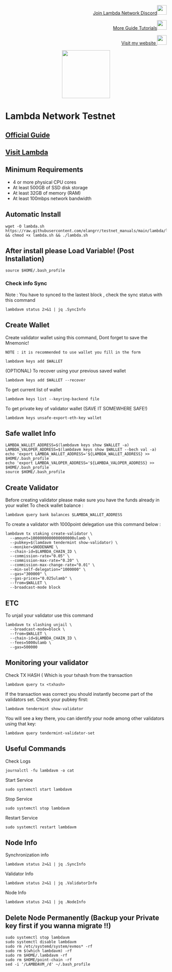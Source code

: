 </p>
<p style="font-size:14px" align="right">
<a href="https://discord.gg/T5ndpGtXw8" target="_blank">Join Lambda Network Discord<img src="https://user-images.githubusercontent.com/50621007/176236430-53b0f4de-41ff-41f7-92a1-4233890a90c8.png" width="30"/></a>
</p>

<p style="font-size:14px" align="right">
<a href="https://github.com/elangrr/testnet_manuals" target="_blank">More Guide Tutorials<img src="https://avatars.githubusercontent.com/u/34649601?v=4" width="30"/></a>
</p>

<p style="font-size:14px" align="right">
<a href="https://indonode.dev/" target="_blank">Visit my website <img src="https://avatars.githubusercontent.com/u/34649601?v=4" width="30"/></a>
</p>

<p align="center">
  <img height="150" height="auto" src="https://docs.lambda.im/lambda-logo.png">
</p>

# Lambda Network Testnet

## [Official Guide](https://docs.lambda.im/validators/overview.html)
## [Visit Lambda](https://www.lambda.im/)


## Minimum Requirements
 - 4 or more physical CPU cores
 - At least 500GB of SSD disk storage
 - At least 32GB of memory (RAM)
 - At least 100mbps network bandwidth

## Automatic Install ##
```
wget -O lambda.sh https://raw.githubusercontent.com/elangrr/testnet_manuals/main/lambda/lambda.sh && chmod +x lambda.sh && ./lambda.sh
```
## After install please Load Variable! (Post Installation)
```
source $HOME/.bash_profile
```

### Check info Sync
Note : You have to synced to the lastest block , check the sync status with this command
```
lambdavm status 2>&1 | jq .SyncInfo
```

## Create Wallet
Create validator wallet using this command, Dont forget to save the Mnemonic! 

`NOTE : it is recommended to use wallet you fill in the form`
```
lambdavm keys add $WALLET
```
(OPTIONAL) To recover using your previous saved wallet
```
lambdavm keys add $WALLET --recover
```
To get current list of wallet
```
lambdavm keys list --keyring-backend file
```
To get private key of validator wallet (SAVE IT SOMEWHERE SAFE!)
```
lambdavm keys unsafe-export-eth-key wallet
```
## Safe wallet Info
```
LAMBDA_WALLET_ADDRESS=$(lambdavm keys show $WALLET -a)
LAMBDA_VALOPER_ADDRESS=$(lambdavm keys show $WALLET --bech val -a)
echo 'export LAMBDA_WALLET_ADDRESS='${LAMBDA_WALLET_ADDRESS} >> $HOME/.bash_profile
echo 'export LAMBDA_VALOPER_ADDRESS='${LAMBDA_VALOPER_ADDRESS} >> $HOME/.bash_profile
source $HOME/.bash_profile
```

## Create Validator
Before creating validator please make sure you have the funds already in your wallet
To check wallet balance :
```
lambdavm query bank balances $LAMBDA_WALLET_ADDRESS
```
To create a validator with 1000point delegation use this command below :

```
lambdavm tx staking create-validator \
  --amount=1000000000000000000ulamb \
  --pubkey=$(lamdavm tendermint show-validator) \
  --moniker=$NODENAME \
  --chain-id=$LAMBDA_CHAIN_ID \
  --commission-rate="0.05" \
  --commission-max-rate="0.20" \
  --commission-max-change-rate="0.01" \
  --min-self-delegation="1000000" \
  --gas="300000" \
  --gas-prices="0.025ulamb" \
  --from=$WALLET \
  --broadcast-mode block
```

## ETC
To unjail your validator use this command
```
lambdavm tx slashing unjail \
  --broadcast-mode=block \
  --from=$WALLET \
  --chain-id=$LAMBDA_CHAIN_ID \
  --fees=5000ulamb \
  --gas=500000
```
## Monitoring your validator

Check TX HASH ( Which <txhash> is your txhash from the transaction
```
lambdavm query tx <txhash>
```
If the transaction was correct you should instantly become part of the validators set. Check your pubkey first:
```
lambdavm tendermint show-validator
```
You will see a key there, you can identify your node among other validators using that key:
```
lambdavm query tendermint-validator-set
```

## Useful Commands
Check Logs
```
journalctl -fu lambdavm -o cat
```
Start Service
```
sudo systemctl start lambdavm
```
Stop Service
```
sudo systemctl stop lambdavm
```
Restart Service
```
sudo systemctl restart lambdavm
```
## Node Info
Synchronization info
```
lambdavm status 2>&1 | jq .SyncInfo
```
Validator Info
```
lambdavm status 2>&1 | jq .ValidatorInfo
```
Node Info
```
lambdavm status 2>&1 | jq .NodeInfo
```
  


## Delete Node Permanently (Backup your Private key first if you wanna migrate !!)
```
sudo systemctl stop lambdavm
sudo systemctl disable lambdavm
sudo rm /etc/systemd/system/evmos* -rf
sudo rm $(which lambdavm) -rf
sudo rm $HOME/.lambdavm -rf
sudo rm $HOME/point-chain -rf
sed -i '/LAMBDAVM_/d' ~/.bash_profile
```

  
